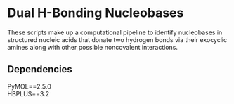 # Dual H-Bonding Nucleobases

These scripts make up a computational pipeline to identify nucleobases in structured nucleic acids that donate two hydrogen bonds via their exocyclic amines along with other possible noncovalent interactions.

## Dependencies

PyMOL==2.5.0  
HBPLUS==3.2

